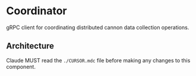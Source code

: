 # Coordinator

gRPC client for coordinating distributed cannon data collection operations.

## Architecture  
Claude MUST read the `./CURSOR.mdc` file before making any changes to this component.